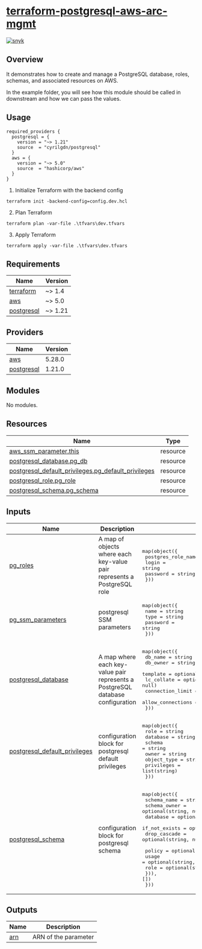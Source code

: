 # [terraform-postgresql-aws-arc-mgmt](https://github.com/sourcefuse/terraform-postgresql-aws-arc-mgmt)

[![snyk](https://github.com/sourcefuse/terraform-postgresql-aws-arc-mgmt/actions/workflows/snyk.yaml/badge.svg)](https://github.com/sourcefuse/terraform-postgresql-aws-arc-mgmt/actions/workflows/snyk.yaml)

## Overview

It demonstrates how to create and manage a PostgreSQL database, roles, schemas, and associated resources on AWS.

In the example folder, you will see how this module should be called in downstream and how we can pass the values.

## Usage
  ```
required_providers {
    postgresql = {
      version = "~> 1.21"
      source  = "cyrilgdn/postgresql"
    }
    aws = {
      version = "~> 5.0"
      source  = "hashicorp/aws"
    }
  }
  ```
1. Initialize Terraform with the backend config
  ```shell
  terraform init -backend-config=config.dev.hcl
  ```
2. Plan Terraform
  ```shell
  terraform plan -var-file .\tfvars\dev.tfvars
  ```
3. Apply Terraform
  ```shell
  terraform apply -var-file .\tfvars\dev.tfvars
  ```

<!-- BEGINNING OF PRE-COMMIT-TERRAFORM DOCS HOOK -->
## Requirements

| Name | Version |
|------|---------|
| <a name="requirement_terraform"></a> [terraform](#requirement\_terraform) | ~> 1.4 |
| <a name="requirement_aws"></a> [aws](#requirement\_aws) | ~> 5.0 |
| <a name="requirement_postgresql"></a> [postgresql](#requirement\_postgresql) | ~> 1.21 |

## Providers

| Name | Version |
|------|---------|
| <a name="provider_aws"></a> [aws](#provider\_aws) | 5.28.0 |
| <a name="provider_postgresql"></a> [postgresql](#provider\_postgresql) | 1.21.0 |

## Modules

No modules.

## Resources

| Name | Type |
|------|------|
| [aws_ssm_parameter.this](https://registry.terraform.io/providers/hashicorp/aws/latest/docs/resources/ssm_parameter) | resource |
| [postgresql_database.pg_db](https://registry.terraform.io/providers/cyrilgdn/postgresql/latest/docs/resources/database) | resource |
| [postgresql_default_privileges.pg_default_privileges](https://registry.terraform.io/providers/cyrilgdn/postgresql/latest/docs/resources/default_privileges) | resource |
| [postgresql_role.pg_role](https://registry.terraform.io/providers/cyrilgdn/postgresql/latest/docs/resources/role) | resource |
| [postgresql_schema.pg_schema](https://registry.terraform.io/providers/cyrilgdn/postgresql/latest/docs/resources/schema) | resource |

## Inputs

| Name | Description | Type | Default | Required |
|------|-------------|------|---------|:--------:|
| <a name="input_pg_roles"></a> [pg\_roles](#input\_pg\_roles) | A map of objects where each key-value pair represents a PostgreSQL role | <pre>map(object({<br>    postgres_role_name = string<br>    login              = string<br>    password           = string<br>  }))</pre> | n/a | yes |
| <a name="input_pg_ssm_parameters"></a> [pg\_ssm\_parameters](#input\_pg\_ssm\_parameters) | postgresql SSM parameters | <pre>map(object({<br>    name     = string<br>    type     = string<br>    password = string<br>  }))</pre> | n/a | yes |
| <a name="input_postgresql_database"></a> [postgresql\_database](#input\_postgresql\_database) | A map where each key-value pair represents a PostgreSQL database configuration | <pre>map(object({<br>    db_name           = string<br>    db_owner          = string<br>    template          = optional(string, null)<br>    lc_collate        = optional(string, null)<br>    connection_limit  = optional(string, null)<br>    allow_connections = optional(string, null)<br>  }))</pre> | n/a | yes |
| <a name="input_postgresql_default_privileges"></a> [postgresql\_default\_privileges](#input\_postgresql\_default\_privileges) | configuration block for postgresql default privileges | <pre>map(object({<br>    role        = string<br>    database    = string<br>    schema      = string<br>    owner       = string<br>    object_type = string<br>    privileges  = list(string)<br>  }))</pre> | n/a | yes |
| <a name="input_postgresql_schema"></a> [postgresql\_schema](#input\_postgresql\_schema) | configuration block for postgresql schema | <pre>map(object({<br>    schema_name   = string<br>    schema_owner  = optional(string, null)<br>    database      = optional(string, null)<br>    if_not_exists = optional(string, null)<br>    drop_cascade  = optional(string, null)<br><br>    policy = optional(list(object({<br>      usage = optional(string, null)<br>      role  = optional(string, null)<br>    })), [])<br>  }))</pre> | n/a | yes |

## Outputs

| Name | Description |
|------|-------------|
| <a name="output_arn"></a> [arn](#output\_arn) | ARN of the parameter |
<!-- END OF PRE-COMMIT-TERRAFORM DOCS HOOK -->
